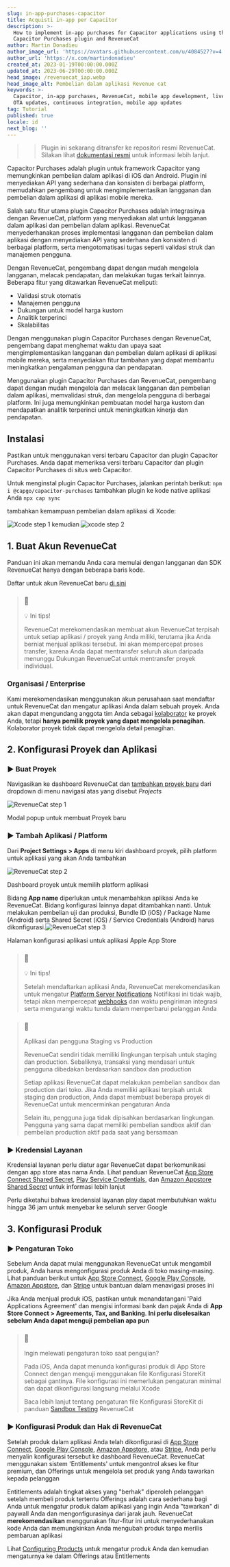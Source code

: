 ```yaml
---
slug: in-app-purchases-capacitor
title: Acquisti in-app per Capacitor
description: >-
  How to implement in-app purchases for Capacitor applications using the
  Capacitor Purchases plugin and RevenueCat
author: Martin Donadieu
author_image_url: 'https://avatars.githubusercontent.com/u/4084527?v=4'
author_url: 'https://x.com/martindonadieu'
created_at: 2023-01-19T00:00:00.000Z
updated_at: 2023-06-29T00:00:00.000Z
head_image: /revenuecat_iap.webp
head_image_alt: Pembelian dalam aplikasi Revenue cat
keywords: >-
  Capacitor, in-app purchases, RevenueCat, mobile app development, live updates,
  OTA updates, continuous integration, mobile app updates
tag: Tutorial
published: true
locale: id
next_blog: ''
---
```


>> Plugin ini sekarang ditransfer ke repositori resmi RevenueCat. Silakan lihat [dokumentasi resmi](https://wwwrevenuecatcom/docs/getting-started/installation/capacitor) untuk informasi lebih lanjut.

Capacitor Purchases adalah plugin untuk framework Capacitor yang memungkinkan pembelian dalam aplikasi di iOS dan Android. Plugin ini menyediakan API yang sederhana dan konsisten di berbagai platform, memudahkan pengembang untuk mengimplementasikan langganan dan pembelian dalam aplikasi di aplikasi mobile mereka.

Salah satu fitur utama plugin Capacitor Purchases adalah integrasinya dengan RevenueCat, platform yang menyediakan alat untuk langganan dalam aplikasi dan pembelian dalam aplikasi. RevenueCat menyederhanakan proses implementasi langganan dan pembelian dalam aplikasi dengan menyediakan API yang sederhana dan konsisten di berbagai platform, serta mengotomatisasi tugas seperti validasi struk dan manajemen pengguna.

Dengan RevenueCat, pengembang dapat dengan mudah mengelola langganan, melacak pendapatan, dan melakukan tugas terkait lainnya. Beberapa fitur yang ditawarkan RevenueCat meliputi:

- Validasi struk otomatis
- Manajemen pengguna  
- Dukungan untuk model harga kustom
- Analitik terperinci
- Skalabilitas

Dengan menggunakan plugin Capacitor Purchases dengan RevenueCat, pengembang dapat menghemat waktu dan upaya saat mengimplementasikan langganan dan pembelian dalam aplikasi di aplikasi mobile mereka, serta menyediakan fitur tambahan yang dapat membantu meningkatkan pengalaman pengguna dan pendapatan.

Menggunakan plugin Capacitor Purchases dan RevenueCat, pengembang dapat dengan mudah mengelola dan melacak langganan dan pembelian dalam aplikasi, memvalidasi struk, dan mengelola pengguna di berbagai platform. Ini juga memungkinkan pembuatan model harga kustom dan mendapatkan analitik terperinci untuk meningkatkan kinerja dan pendapatan.

## Instalasi

Pastikan untuk menggunakan versi terbaru Capacitor dan plugin Capacitor Purchases. Anda dapat memeriksa versi terbaru Capacitor dan plugin Capacitor Purchases di situs web Capacitor.

Untuk menginstal plugin Capacitor Purchases, jalankan perintah berikut:
`npm i @capgo/capacitor-purchases`
tambahkan plugin ke kode native aplikasi Anda
`npx cap sync`

tambahkan kemampuan pembelian dalam aplikasi di Xcode:

![Xcode step 1](/iap_step1webp)
kemudian
![xcode step 2](/iap_step2webp)

## 1. Buat Akun RevenueCat
Panduan ini akan memandu Anda cara memulai dengan langganan dan SDK RevenueCat hanya dengan beberapa baris kode.

Daftar untuk akun RevenueCat baru [di sini](https://apprevenuecatcom/)

> ### 📘
> 
> 💡 Ini tips!
> 
> RevenueCat merekomendasikan membuat akun RevenueCat terpisah untuk setiap aplikasi / proyek yang Anda miliki, terutama jika Anda berniat menjual aplikasi tersebut. Ini akan mempercepat proses transfer, karena Anda dapat mentransfer seluruh akun daripada menunggu Dukungan RevenueCat untuk mentransfer proyek individual.

### Organisasi / Enterprise

Kami merekomendasikan menggunakan akun perusahaan saat mendaftar untuk RevenueCat dan mengatur aplikasi Anda dalam sebuah proyek. Anda akan dapat mengundang anggota tim Anda sebagai [kolaborator](https://wwwrevenuecatcom/docs/collaborators/) ke proyek Anda, tetapi **hanya pemilik proyek yang dapat mengelola penagihan**. Kolaborator proyek tidak dapat mengelola detail penagihan.

## 2. Konfigurasi Proyek dan Aplikasi

### ▶️ Buat Proyek

Navigasikan ke dashboard RevenueCat dan [tambahkan proyek baru](https://apprevenuecatcom/overview/) dari dropdown di menu navigasi atas yang disebut _Projects_

![RevenueCat step 1](/revenuecat_step1webp)

Modal popup untuk membuat Proyek baru

### ▶️ Tambah Aplikasi / Platform

Dari **Project Settings > Apps** di menu kiri dashboard proyek, pilih platform untuk aplikasi yang akan Anda tambahkan

![RevenueCat step 2](/revenuecat_step2webp)

Dashboard proyek untuk memilih platform aplikasi

Bidang **App name** diperlukan untuk menambahkan aplikasi Anda ke RevenueCat. Bidang konfigurasi lainnya dapat ditambahkan nanti. Untuk melakukan pembelian uji dan produksi, Bundle ID (iOS) / Package Name (Android) serta Shared Secret (iOS) / Service Credentials (Android) harus dikonfigurasi.![RevenueCat step 3](/revenuecat_step3webp)

Halaman konfigurasi aplikasi untuk aplikasi Apple App Store

> ### 📘
> 
> 💡 Ini tips!
> 
> Setelah mendaftarkan aplikasi Anda, RevenueCat merekomendasikan untuk mengatur [Platform Server Notifications](https://wwwrevenuecatcom/docs/server-notifications/) Notifikasi ini tidak wajib, tetapi akan mempercepat [webhooks](https://wwwrevenuecatcom/docs/webhooks/) dan waktu pengiriman integrasi serta mengurangi waktu tunda dalam memperbarui pelanggan Anda

> ### 📘
> 
> Aplikasi dan pengguna Staging vs Production
> 
> RevenueCat sendiri tidak memiliki lingkungan terpisah untuk staging dan production. Sebaliknya, transaksi yang mendasari untuk pengguna dibedakan berdasarkan sandbox dan production
> 
> Setiap aplikasi RevenueCat dapat melakukan pembelian sandbox dan production dari toko. Jika Anda memiliki aplikasi terpisah untuk staging dan production, Anda dapat membuat beberapa proyek di RevenueCat untuk mencerminkan pengaturan Anda
> 
> Selain itu, pengguna juga tidak dipisahkan berdasarkan lingkungan. Pengguna yang sama dapat memiliki pembelian sandbox aktif dan pembelian production aktif pada saat yang bersamaan

### ▶️ Kredensial Layanan

Kredensial layanan perlu diatur agar RevenueCat dapat berkomunikasi dengan app store atas nama Anda. Lihat panduan RevenueCat [App Store Connect Shared Secret](https://wwwrevenuecatcom/docs/itunesconnect-app-specific-shared-secret/), [Play Service Credentials](https://wwwrevenuecatcom/docs/creating-play-service-credentials/), dan [Amazon Appstore Shared Secret](https://wwwrevenuecatcom/docs/service-credentials/amazon-appstore-credentials/) untuk informasi lebih lanjut

Perlu diketahui bahwa kredensial layanan play dapat membutuhkan waktu hingga 36 jam untuk menyebar ke seluruh server Google

## 3. Konfigurasi Produk

### ▶️ Pengaturan Toko

Sebelum Anda dapat mulai menggunakan RevenueCat untuk mengambil produk, Anda harus mengonfigurasi produk Anda di toko masing-masing. Lihat panduan berikut untuk [App Store Connect](https://wwwrevenuecatcom/docs/ios-products/), [Google Play Console](https://wwwrevenuecatcom/docs/android-products/), [Amazon Appstore](https://wwwrevenuecatcom/docs/amazon-product-setup/), dan [Stripe](https://wwwrevenuecatcom/docs/stripe-products/) untuk bantuan dalam menavigasi proses ini

Jika Anda menjual produk iOS, pastikan untuk menandatangani 'Paid Applications Agreement' dan mengisi informasi bank dan pajak Anda di **App Store Connect > Agreements, Tax, and Banking**. **Ini perlu diselesaikan sebelum Anda dapat menguji pembelian apa pun**

> ### 📘
> 
> Ingin melewati pengaturan toko saat pengujian?
> 
> Pada iOS, Anda dapat menunda konfigurasi produk di App Store Connect dengan menguji menggunakan file Konfigurasi StoreKit sebagai gantinya. File konfigurasi ini memerlukan pengaturan minimal dan dapat dikonfigurasi langsung melalui Xcode
> 
> Baca lebih lanjut tentang pengaturan file Konfigurasi StoreKit di panduan [Sandbox Testing](https://wwwrevenuecatcom/docs/apple-app-store/#ios-14-only-testing-on-the-simulator) RevenueCat

### ▶️ Konfigurasi Produk dan Hak di RevenueCat

Setelah produk dalam aplikasi Anda telah dikonfigurasi di [App Store Connect](https://wwwrevenuecatcom/docs/ios-products/), [Google Play Console](https://wwwrevenuecatcom/docs/android-products/), [Amazon Appstore](https://wwwrevenuecatcom/docs/amazon-product-setup/), atau [Stripe](https://wwwrevenuecatcom/docs/stripe-products/), Anda perlu menyalin konfigurasi tersebut ke dashboard RevenueCat. RevenueCat menggunakan sistem 'Entitlements' untuk mengontrol akses ke fitur premium, dan Offerings untuk mengelola set produk yang Anda tawarkan kepada pelanggan

Entitlements adalah tingkat akses yang "berhak" diperoleh pelanggan setelah membeli produk tertentu
Offerings adalah cara sederhana bagi Anda untuk mengatur produk dalam aplikasi yang ingin Anda "tawarkan" di paywall Anda dan mengonfigurasinya dari jarak jauh. RevenueCat **merekomendasikan** menggunakan fitur-fitur ini untuk menyederhanakan kode Anda dan memungkinkan Anda mengubah produk tanpa merilis pembaruan aplikasi

Lihat [Configuring Products](https://wwwrevenuecatcom/docs/entitlements/) untuk mengatur produk Anda dan kemudian mengaturnya ke dalam Offerings atau Entitlements
